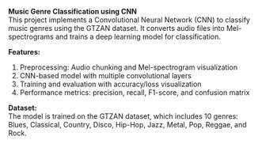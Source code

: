 **Music Genre Classification using CNN** <br />
This project implements a Convolutional Neural Network (CNN) to classify music genres using the GTZAN dataset. It converts audio files into Mel-spectrograms and trains a deep learning model for classification.

**Features:**
1) Preprocessing: Audio chunking and Mel-spectrogram visualization
2) CNN-based model with multiple convolutional layers
3) Training and evaluation with accuracy/loss visualization
4) Performance metrics: precision, recall, F1-score, and confusion matrix

**Dataset:**<br />
The model is trained on the GTZAN dataset, which includes 10 genres: Blues, Classical, Country, Disco, Hip-Hop, Jazz, Metal, Pop, Reggae, and Rock.
